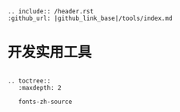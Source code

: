 ```eval_rst
.. include:: /header.rst 
:github_url: |github_link_base|/tools/index.md
```

# 开发实用工具

```eval_rst

.. toctree::
   :maxdepth: 2

   fonts-zh-source

```

